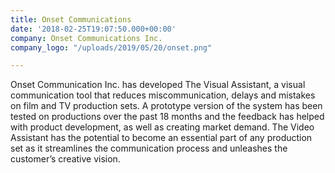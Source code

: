 ```yaml
---
title: Onset Communications
date: '2018-02-25T19:07:50.000+00:00'
company: Onset Communications Inc.
company_logo: "/uploads/2019/05/20/onset.png"

---
```

Onset Communication Inc. has developed The Visual Assistant, a visual communication tool that reduces miscommunication, delays and mistakes on film and TV production sets. A prototype version of the system has been tested on productions over the past 18 months and the feedback has helped with product development, as well as creating market demand. The Video Assistant has the potential to become an essential part of any production set as it streamlines the communication process and unleashes the customer’s creative vision.